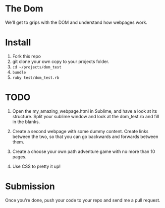 The Dom
=======

We'll get to grips with the DOM and understand how webpages work.

# Install

1. Fork this repo
2. git clone your own copy to your projects folder.
3. ```cd ~/projects/dom_test```
4. ```bundle```
4. ```ruby test/dom_test.rb```

# TODO

1. Open the my_amazing_webpage.html in Sublime, and have a look at its structure.
Split your sublime window and look at the dom_test.rb and fill in the blanks.

2. Create a second webpage with some dummy content. Create links between the two,
so that you can go backwards and forwards between them.

3. Create a choose your own path adventure game with no more than 10 pages.

4. Use CSS to pretty it up!


# Submission

Once you're done, push your code to your repo and send me a pull request.

